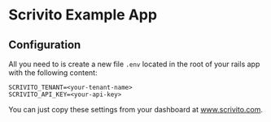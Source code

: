 # Scrivito Example App

## Configuration
All you need to is create a new file `.env` located in the root of your rails app with the following content:

```
SCRIVITO_TENANT=<your-tenant-name>
SCRIVITO_API_KEY=<your-api-key>
```

You can just copy these settings from your dashboard at www.scrivito.com.
